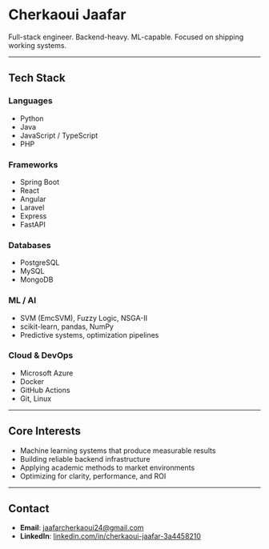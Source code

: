 # Cherkaoui Jaafar

Full-stack engineer. Backend-heavy. ML-capable. Focused on shipping working systems.

---

## Tech Stack

### Languages
- Python
- Java
- JavaScript / TypeScript
- PHP

### Frameworks
- Spring Boot
- React
- Angular
- Laravel
- Express
- FastAPI

### Databases
- PostgreSQL
- MySQL
- MongoDB

### ML / AI
- SVM (EmcSVM), Fuzzy Logic, NSGA-II
- scikit-learn, pandas, NumPy
- Predictive systems, optimization pipelines

### Cloud & DevOps
- Microsoft Azure
- Docker
- GitHub Actions
- Git, Linux

---

## Core Interests

- Machine learning systems that produce measurable results  
- Building reliable backend infrastructure  
- Applying academic methods to market environments  
- Optimizing for clarity, performance, and ROI  

---

## Contact

- **Email**: jaafarcherkaoui24@gmail.com  
- **LinkedIn**: [linkedin.com/in/cherkaoui-jaafar-3a4458210](https://www.linkedin.com/in/cherkaoui-jaafar-3a4458210)  
